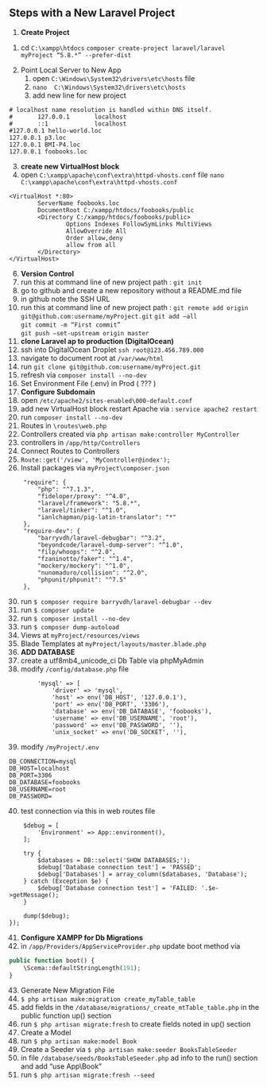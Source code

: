 ## Steps with a New Laravel Project 

1) **Create Project**
1. cd `C:\xampp\htdocs`
`composer create-project laravel/laravel myProject “5.8.*” --prefer-dist`
2) Point Local Server to New App
    1. open `C:\Windows\System32\drivers\etc\hosts` file
    2. `nano  C:\Windows\System32\drivers\etc\hosts`
    3. add new line for new project 
```
# localhost name resolution is handled within DNS itself.
#       127.0.0.1       localhost
#       ::1             localhost
#127.0.0.1 hello-world.loc
127.0.0.1 p3.loc
127.0.0.1 BMI-P4.loc
127.0.0.1 foobooks.loc
```
3) **create new VirtualHost block**
4) open `C:\xampp\apache\conf\extra\httpd-vhosts.conf` file `nano C:\xampp\apache\conf\extra\httpd-vhosts.conf `
```
<VirtualHost *:80>
        ServerName foobooks.loc
        DocumentRoot C:/xampp/htdocs/foobooks/public
        <Directory C:/xampp/htdocs/foobooks/public>
                Options Indexes FollowSymLinks MultiViews
                AllowOverride All
                Order allow,deny
                allow from all
        </Directory>
</VirtualHost>
```
6) **Version Control**
7) run this at command line of new project path : `git init`
8) go to github and create a new repository without a README.md file
9) in github note the SSH URL
10) run this at command line of new project path : `git remote add origin git@github.com:username/myProject.git`
 `git add –all`  
 `git commit -m “First commit”`  
 `git push –set-upstream origin master`  
14) **clone Laravel ap to production  (DigitalOcean)**
15) ssh into DigitalOcean Droplet `ssh root@123.456.789.000`
16) navigate to document root at `/var/www/html`
17) run `git clone git@github.com:username/myProject.git`
18) refresh via `composer install --no-dev`
19) Set Environment File (.env) in Prod ( ??? )
20) **Configure Subdomain** 
21) open `/etc/apache2/sites-enabled\000-default.conf`
22) add new VirtualHost block restart Apache via : `service apache2 restart `
23) run `composer install --no-dev`
24) Routes in `\routes\web.php`
25) Controllers created via `php artisan make:controller MyController`
26) controllers in `/app/http/Controllers`
27) Connect Routes to Controllers
28) `Route::get('/view', 'MyController@index');`
29) Install packages via `myProject\composer.json`
```
    "require": {
        "php": "^7.1.3",
        "fideloper/proxy": "^4.0",
        "laravel/framework": "5.8.*",
        "laravel/tinker": "^1.0",
        "ianlchapman/pig-latin-translator": "*"
    },
    "require-dev": {
        "barryvdh/laravel-debugbar": "^3.2",
        "beyondcode/laravel-dump-server": "^1.0",
        "filp/whoops": "^2.0",
        "fzaninotto/faker": "^1.4",
        "mockery/mockery": "^1.0",
        "nunomaduro/collision": "^2.0",
        "phpunit/phpunit": "^7.5"
    },
```
30) run `$ composer require barryvdh/laravel-debugbar --dev`
31) run `$ composer update`
32) run `$ composer install --no-dev`
33) run `$ composer dump-autoload`
34) Views at `myProject/resources/views`
35) Blade Templates at `myProject/layouts/master.blade.php`
36) **ADD DATABASE**
37) create a utf8mb4_unicode_ci Db Table via phpMyAdmin
38) modify `/config/database.php` file
```
        'mysql' => [
            'driver' => 'mysql',
            'host' => env('DB_HOST', '127.0.0.1'),
            'port' => env('DB_PORT', '3306'),
            'database' => env('DB_DATABASE', 'foobooks'),
            'username' => env('DB_USERNAME', 'root'),
            'password' => env('DB_PASSWORD', ''),
            'unix_socket' => env('DB_SOCKET', ''),
```
39) modify `/myProject/.env`
```
DB_CONNECTION=mysql
DB_HOST=localhost
DB_PORT=3306
DB_DATABASE=foobooks
DB_USERNAME=root
DB_PASSWORD=
```
40) test connection via this in web routes file 
```phpRoute::get('/debug', function () {
    $debug = [
        'Environment' => App::environment(),
    ];

    try {
        $databases = DB::select('SHOW DATABASES;');
        $debug['Database connection test'] = 'PASSED';
        $debug['Databases'] = array_column($databases, 'Database');
    } catch (Exception $e) {
        $debug['Database connection test'] = 'FAILED: '.$e->getMessage();
    }

    dump($debug);
});
```
41) **Configure XAMPP for Db Migrations**
42) in `/app/Providers/AppServiceProvider.php` update boot method via
```php
public function boot() {
    \Scema::defaultStringLength(191);
}
```
43) Generate New Migration File
44) `$ php artisan make:migration create_myTable_table`
45) add fields in the `/database/migrations/_create_mtTable_table.php` in the public function up() section
46) run `$ php artisan migrate:fresh` to create fields noted in up() section
47) Create a Model
48) run `$ php artisan make:model Book`
49) Create a Seeder via `$ php artisan make:seeder BooksTableSeeder`
50) in file `/database/seeds/BooksTableSeeder.php` ad info to the run() section and add “use App\Book”
51) run `$ php artisan migrate:fresh --seed`

